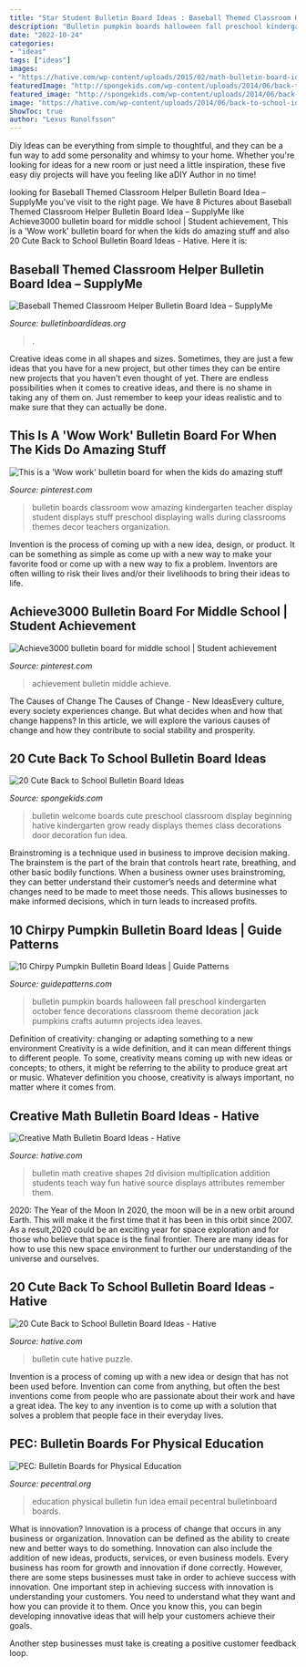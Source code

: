 ```yaml
---
title: "Star Student Bulletin Board Ideas : Baseball Themed Classroom Helper Bulletin Board Idea – Supplyme"
description: "Bulletin pumpkin boards halloween fall preschool kindergarten october fence decorations classroom theme decoration jack pumpkins crafts autumn projects idea leaves"
date: "2022-10-24"
categories:
- "ideas"
tags: ["ideas"]
images:
- "https://hative.com/wp-content/uploads/2015/02/math-bulletin-board-ideas/8-math-bulletin-board.jpg"
featuredImage: "http://spongekids.com/wp-content/uploads/2014/06/back-to-school-ideas/17-ready-to-grow-bulletin-board.jpg"
featured_image: "http://spongekids.com/wp-content/uploads/2014/06/back-to-school-ideas/17-ready-to-grow-bulletin-board.jpg"
image: "https://hative.com/wp-content/uploads/2014/06/back-to-school-ideas/13-puzzle-bulletin-board.jpg"
ShowToc: true
author: "Lexus Runolfsson"
---
```



Diy Ideas can be everything from simple to thoughtful, and they can be a fun way to add some personality and whimsy to your home. Whether you're looking for ideas for a new room or just need a little inspiration, these five easy diy projects will have you feeling like aDIY Author in no time!

	

		
looking for Baseball Themed Classroom Helper Bulletin Board Idea – SupplyMe you've visit to the right page. We have 8 Pictures about Baseball Themed Classroom Helper Bulletin Board Idea – SupplyMe like Achieve3000 bulletin board for middle school | Student achievement, This is a &#039;Wow work&#039; bulletin board for when the kids do amazing stuff and also 20 Cute Back to School Bulletin Board Ideas - Hative. Here it is:
		
    
## Baseball Themed Classroom Helper Bulletin Board Idea – SupplyMe

<img loading=lazy src="https://cdn.shopify.com/s/files/1/1418/0968/products/We-All-Pitch-In_grande.jpg?v=1522781592" onerror="this.onerror=null;this.src='https://tse1.mm.bing.net/th?id=OIP.Tx9suHTyx7XULbZEWB9wMwAAAA&amp;pid=15.1';" alt="Baseball Themed Classroom Helper Bulletin Board Idea – SupplyMe">

_Source: bulletinboardideas.org_

>. 

	

Creative ideas come in all shapes and sizes. Sometimes, they are just a few ideas that you have for a new project, but other times they can be entire new projects that you haven't even thought of yet. There are endless possibilities when it comes to creative ideas, and there is no shame in taking any of them on. Just remember to keep your ideas realistic and to make sure that they can actually be done.

    
## This Is A &#039;Wow Work&#039; Bulletin Board For When The Kids Do Amazing Stuff

<img loading=lazy src="https://i.pinimg.com/736x/21/07/b5/2107b576be17717d4c3644a63beabc45--bulletin-board-ideas-for-teachers-work-bulletin-boards.jpg" onerror="this.onerror=null;this.src='https://tse2.mm.bing.net/th?id=OIP.XWrlIl0-kkxax32ehQb6gwHaFj&amp;pid=15.1';" alt="This is a &#039;Wow work&#039; bulletin board for when the kids do amazing stuff">

_Source: pinterest.com_

>bulletin boards classroom wow amazing kindergarten teacher display student displays stuff preschool displaying walls during classrooms themes decor teachers organization. 

	

Invention is the process of coming up with a new idea, design, or product. It can be something as simple as come up with a new way to make your favorite food or come up with a new way to fix a problem. Inventors are often willing to risk their lives and/or their livelihoods to bring their ideas to life.

    
## Achieve3000 Bulletin Board For Middle School | Student Achievement

<img loading=lazy src="https://i.pinimg.com/736x/08/f7/ce/08f7ceca13d26d8b7eacf10b79469e86.jpg" onerror="this.onerror=null;this.src='https://tse3.mm.bing.net/th?id=OIP.ZGRDDgzwD6RvgSr-e7hVnQHaJ3&amp;pid=15.1';" alt="Achieve3000 bulletin board for middle school | Student achievement">

_Source: pinterest.com_

>achievement bulletin middle achieve. 

	

The Causes of Change
The Causes of Change - New IdeasEvery culture, every society experiences change. But what decides when and how that change happens? In this article, we will explore the various causes of change and how they contribute to social stability and prosperity.

    
## 20 Cute Back To School Bulletin Board Ideas

<img loading=lazy src="http://spongekids.com/wp-content/uploads/2014/06/back-to-school-ideas/17-ready-to-grow-bulletin-board.jpg" onerror="this.onerror=null;this.src='https://tse4.mm.bing.net/th?id=OIP.kBHFRA_yWuk0BPAWiqQrBAHaEr&amp;pid=15.1';" alt="20 Cute Back to School Bulletin Board Ideas">

_Source: spongekids.com_

>bulletin welcome boards cute preschool classroom display beginning hative kindergarten grow ready displays themes class decorations door decoration fun idea. 

	

Brainstroming is a technique used in business to improve decision making. The brainstem is the part of the brain that controls heart rate, breathing, and other basic bodily functions. When a business owner uses brainstroming, they can better understand their customer’s needs and determine what changes need to be made to meet those needs. This allows businesses to make informed decisions, which in turn leads to increased profits.

    
## 10 Chirpy Pumpkin Bulletin Board Ideas | Guide Patterns

<img loading=lazy src="http://www.guidepatterns.com/wp-content/uploads/2016/08/Halloween-Pumpkin-Bulletin-Board-Ideas.jpg" onerror="this.onerror=null;this.src='https://tse4.mm.bing.net/th?id=OIP.eFgz4aeguXzTfcgylW_fHgAAAA&amp;pid=15.1';" alt="10 Chirpy Pumpkin Bulletin Board Ideas | Guide Patterns">

_Source: guidepatterns.com_

>bulletin pumpkin boards halloween fall preschool kindergarten october fence decorations classroom theme decoration jack pumpkins crafts autumn projects idea leaves. 

	

Definition of creativity: changing or adapting something to a new environment
Creativity is a wide definition, and it can mean different things to different people. To some, creativity means coming up with new ideas or concepts; to others, it might be referring to the ability to produce great art or music. Whatever definition you choose, creativity is always important, no matter where it comes from.

    
## Creative Math Bulletin Board Ideas - Hative

<img loading=lazy src="https://hative.com/wp-content/uploads/2015/02/math-bulletin-board-ideas/8-math-bulletin-board.jpg" onerror="this.onerror=null;this.src='https://tse3.mm.bing.net/th?id=OIP.WJ3puP-6pu34h9rO7rU83gHaKo&amp;pid=15.1';" alt="Creative Math Bulletin Board Ideas - Hative">

_Source: hative.com_

>bulletin math creative shapes 2d division multiplication addition students teach way fun hative source displays attributes remember them. 

	

2020: The Year of the Moon
In 2020, the moon will be in a new orbit around Earth. This will make it the first time that it has been in this orbit since 2007. As a result,2020 could be an exciting year for space exploration and for those who believe that space is the final frontier. There are many ideas for how to use this new space environment to further our understanding of the universe and ourselves.

    
## 20 Cute Back To School Bulletin Board Ideas - Hative

<img loading=lazy src="https://hative.com/wp-content/uploads/2014/06/back-to-school-ideas/13-puzzle-bulletin-board.jpg" onerror="this.onerror=null;this.src='https://tse4.mm.bing.net/th?id=OIP.429psLWlWmMtvNKeHb8Y7AHaFj&amp;pid=15.1';" alt="20 Cute Back to School Bulletin Board Ideas - Hative">

_Source: hative.com_

>bulletin cute hative puzzle. 

	

Invention is a process of coming up with a new idea or design that has not been used before. Invention can come from anything, but often the best inventions come from people who are passionate about their work and have a great idea. The key to any invention is to come up with a solution that solves a problem that people face in their everyday lives.

    
## PEC: Bulletin Boards For Physical Education

<img loading=lazy src="https://www.pecentral.org/BulletinBoard/Images/747.jpg" onerror="this.onerror=null;this.src='https://tse3.mm.bing.net/th?id=OIP.iwjPtadXZ5dUkYmnGLkrsgHaEZ&amp;pid=15.1';" alt="PEC: Bulletin Boards for Physical Education">

_Source: pecentral.org_

>education physical bulletin fun idea email pecentral bulletinboard boards. 

	

What is innovation?
Innovation is a process of change that occurs in any business or organization. Innovation can be defined as the ability to create new and better ways to do something. Innovation can also include the addition of new ideas, products, services, or even business models. Every business has room for growth and innovation if done correctly. However, there are some steps businesses must take in order to achieve success with innovation.
One important step in achieving success with innovation is understanding your customers. You need to understand what they want and how you can provide it to them. Once you know this, you can begin developing innovative ideas that will help your customers achieve their goals.

Another step businesses must take is creating a positive customer feedback loop.

